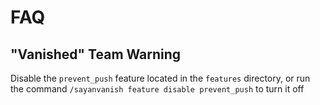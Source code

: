 # FAQ

## "Vanished" Team Warning

Disable the `prevent_push` feature located in the `features` directory, or run the command `/sayanvanish feature disable prevent_push` to turn it off
